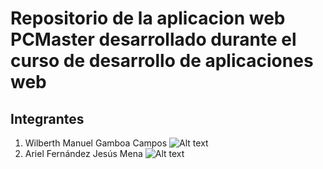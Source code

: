 # Repositorio de la aplicacion web PCMaster desarrollado durante el curso de desarrollo de aplicaciones web

## Integrantes 

1. Wilberth Manuel Gamboa Campos
![Alt text](url "Wilberth Gamoba.jfif")
2. Ariel Fernández Jesús Mena
![Alt text](url "Ariel Fernandez.jpg")